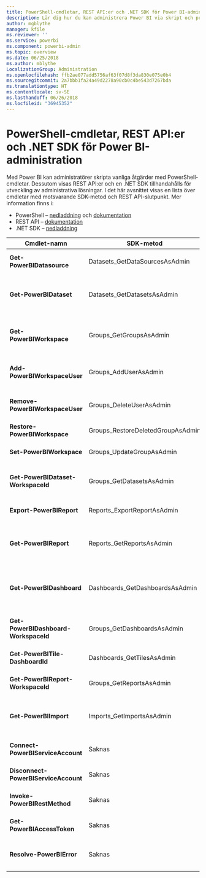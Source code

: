 ```yaml
---
title: PowerShell-cmdletar, REST API:er och .NET SDK för Power BI-administration
description: Lär dig hur du kan administrera Power BI via skript och programmerings-API:er.
author: mgblythe
manager: kfile
ms.reviewer: ''
ms.service: powerbi
ms.component: powerbi-admin
ms.topic: overview
ms.date: 06/25/2018
ms.author: mblythe
LocalizationGroup: Administration
ms.openlocfilehash: ffb2ae077add5756af63f07d8f3da830e075e0b4
ms.sourcegitcommit: 2a7bbb1fa24a49d2278a90cb0c4be543d7267bda
ms.translationtype: HT
ms.contentlocale: sv-SE
ms.lasthandoff: 06/26/2018
ms.locfileid: "36945352"
---
```

# <a name="powershell-cmdlets-rest-apis-and-net-sdk-for-power-bi-administration"></a>PowerShell-cmdletar, REST API:er och .NET SDK för Power BI-administration
Med Power BI kan administratörer skripta vanliga åtgärder med PowerShell-cmdletar. Dessutom visas REST API:er och en .NET SDK tillhandahålls för utveckling av administrativa lösningar. I det här avsnittet visas en lista över cmdletar med motsvarande SDK-metod och REST API-slutpunkt. Mer information finns i:

  - PowerShell – [nedladdning](https://www.powershellgallery.com/packages/MicrosoftPowerBIMgmt/) och [dokumentation](https://docs.microsoft.com/powershell/power-bi/overview?view=powerbi-ps)
  - REST API – [dokumentation](https://docs.microsoft.com/rest/api/power-bi/admin)
  - .NET SDK – [nedladdning](https://www.nuget.org/packages/Microsoft.PowerBI.Api/) 


| **Cmdlet-namn** | **SDK-metod** | **REST API-slutpunkt** | **Beskrivning** |
| --- | --- | --- | --- |
| **Get-PowerBIDatasource** | Datasets\_GetDataSourcesAsAdmin | /v1.0/myorg/admin/datasets/{datasetkey}/datasources | Hämtar datakällor för den angivna datauppsättningen. |
| **Get-PowerBIDataset** | Datasets\_GetDatasetsAsAdmin | /v1.0/myorg/admin/datasets | Hämtar en fullständig lista över datauppsättningar i en Power BI-klientorganisation. |
| **Get-PowerBIWorkspace** | Groups\_GetGroupsAsAdmin | /v1.0/myorg/admin/groups | Hämtar en fullständig lista över arbetsytor i Power BI-klientorganisationen. |
| **Add-PowerBIWorkspaceUser** | Groups\_AddUserAsAdmin | /v1.0/myorg/admin/groups/{groupId}/users | Lägger till en användare som medlem till en viss arbetsyta. |
| **Remove-PowerBIWorkspaceUser** | Groups\_DeleteUserAsAdmin | /v1.0/myorg/admin/groups/{groupId}/users/{user} | Tar bort en användare från medlemslistan för en viss arbetsyta. |
| **Restore-PowerBIWorkspace** | Groups\_RestoreDeletedGroupAsAdmin | /v1.0/myorg/admin/groups/{groupId}/restore | Återställer en borttagen arbetsyta. |
| **Set-PowerBIWorkspace** | Groups\_UpdateGroupAsAdmin | /v1.0/myorg/admin/groups/{groupId} | Uppdaterar egenskaperna för en angiven arbetsyta. |
| **Get-PowerBIDataset-WorkspaceId** | Groups\_GetDatasetsAsAdmin | /v1.0/myorg/admin/groups/{group\_id}/datasets | Hämtar datauppsättningar inom en angiven arbetsyta. |
| **Export-PowerBIReport** | Reports\_ExportReportAsAdmin | Saknas | Exporterar en angiven rapport till en lokal fil. |
| **Get-PowerBIReport** | Reports\_GetReportsAsAdmin | /v1.0/myorg/admin/reports | Hämtar en fullständig lista över rapporter i Power BI-klientorganisationen. |
| **Get-PowerBIDashboard** | Dashboards\_GetDashboardsAsAdmin | /v1.0/myorg/admin/dashboards | Hämtar den fullständiga listan över instrumentpaneler i en Power BI-klientorganisation. |
| **Get-PowerBIDashboard-WorkspaceId** | Groups\_GetDashboardsAsAdmin | /v1.0/myorg/admin/groups/{group\_id}/dashboards | Hämtar instrumentpanelerna inom en angiven arbetsyta. |
| **Get-PowerBITile-DashboardId** | Dashboards\_GetTilesAsAdmin | /v1.0/myorg/admin/dashboards/{dashboard\_id}/tiles | Hämtar panelerna för en angiven instrumentpanel. |
| **Get-PowerBIReport-WorkspaceId** | Groups\_GetReportsAsAdmin | /v1.0/myorg/admin/groups/{group\_id}/reports | Hämtar rapporterna inom en angiven arbetsyta. |
| **Get-PowerBIImport** | Imports\_GetImportsAsAdmin | /v1.0/myorg/admin/imports | Hämtar den fullständiga listan över importer i Power BI-klientorganisationen. |
| **Connect-PowerBIServiceAccount** | Saknas | Saknas | Logga in på Power BI och starta en session. |
| **Disconnect-PowerBIServiceAccount** | Saknas | Saknas | Logga ut från Power BI och stänga den aktuella sessionen. |
| **Invoke-PowerBIRestMethod** | Saknas | Saknas | Skicka godtyckliga REST API-anrop till Power BI. |
| **Get-PowerBIAccessToken** | Saknas | Saknas | Hämta åtkomsttoken för Power BI i en session. |
| **Resolve-PowerBIError** | Saknas | Saknas | Få detaljerad felinformation om misslyckade cmdlet-anrop. |